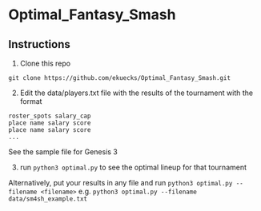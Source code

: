 # Optimal_Fantasy_Smash
## Instructions
1. Clone this repo
  
  ```
  git clone https://github.com/ekuecks/Optimal_Fantasy_Smash.git
  ```

2. Edit the data/players.txt file with the results of the tournament with the format
  ```
  roster_spots salary_cap
  place name salary score
  place name salary score
  ...
  ```
  See the sample file for Genesis 3
  
3. run `python3 optimal.py` to see the optimal lineup for that tournament
  
  Alternatively, put your results in any file and run `python3 optimal.py --filename <filename>` e.g. `python3 optimal.py --filename data/sm4sh_example.txt`
